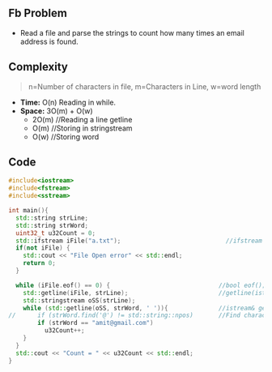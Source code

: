 ## Fb Problem
- Read a file and parse the strings to count how many times an email address is found.

## Complexity
> n=Number of characters in file, m=Characters in Line, w=word length
- **Time:** O(n) Reading in while.
- **Space:** 3O(m) + O(w)
  - 2O(m)  //Reading a line getline
  - O(m)  //Storing in stringstream
  - O(w)  //Storing word

## Code
```c++
#include<iostream>
#include<fstream>
#include<sstream>

int main(){
  std::string strLine;
  std::string strWord;
  uint32_t u32Count = 0;
  std::ifstream iFile("a.txt");                             //ifstream (>>)	For reading from file
  if(not iFile) {
    std::cout << "File Open error" << std::endl;
    return 0;
  }

  while (iFile.eof() == 0) {                              //bool eof(); Returns true if End-of-file reached.
    std::getline(iFile, strLine);                         //getline(istream& is, string& str);  
    std::stringstream oSS(strLine);
    while (std::getline(oSS, strWord, ' ')){              //istream& getline(istream& is, string& str, char delim);
//      if (strWord.find('@') != std::string::npos)       //Find character inside word
        if (strWord == "amit@gmail.com")
          u32Count++;
    }
  }
  std::cout << "Count = " << u32Count << std::endl;
}
```
